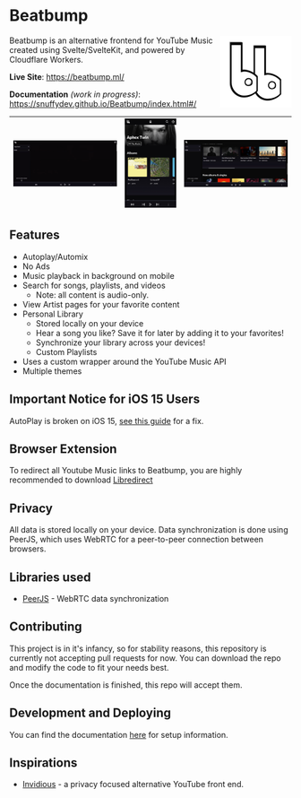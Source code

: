 # Beatbump

<img align="right" src="/.repo/images/logo-header.png" width="128px" height="128px" />

Beatbump is an alternative frontend for YouTube Music created using Svelte/SvelteKit, and powered by Cloudflare Workers.


**Live Site**: https://beatbump.ml/

**Documentation** _(work in progress)_: https://snuffydev.github.io/Beatbump/index.html#/

| <img src="/.repo/images/artistpagegif.gif" width="640" height="auto"/> | <img src="/.repo/images/pwa.jpg" width="320" height="auto"/> | <img src="/.repo/images/trending.jpeg" width="640" height="auto"/> |
| ---------------------------------------------------------------------- | ------------------------------------------------------------ | ------------------------------------------------------------------ |

## Features

- Autoplay/Automix
- No Ads
- Music playback in background on mobile
- Search for songs, playlists, and videos
  - Note: all content is audio-only.
- View Artist pages for your favorite content
- Personal Library
	- Stored locally on your device
  - Hear a song you like? Save it for later by adding it to your favorites!
  - Synchronize your library across your devices!
  - Custom Playlists
- Uses a custom wrapper around the YouTube Music API
- Multiple themes

## Important Notice for iOS 15 Users

AutoPlay is broken on iOS 15, [see this guide](https://github.com/snuffyDev/Beatbump/wiki/Fixing-Background-Autoplay-on-iOS-15) for a fix.

## Browser Extension

To redirect all Youtube Music links to Beatbump, you are highly recommended to download [Libredirect](https://github.com/libredirect/libredirect)

## Privacy

All data is stored locally on your device. Data synchronization is done using PeerJS, which uses WebRTC for a peer-to-peer connection between browsers.

## Libraries used

- [PeerJS](https://www.npmjs.com/package/peerjs) - WebRTC data synchronization

## Contributing

This project is in it's infancy, so for stability reasons, this repository is currently not accepting pull requests for now. You can download the repo and modify the code to fit your needs best.

Once the documentation is finished, this repo will accept them.

## Development and Deploying

You can find the documentation [here](https://snuffydev.github.io/Beatbump/#/) for setup information.

## Inspirations

- [Invidious](https://github.com/iv-org/invidious) - a privacy focused alternative YouTube front end.
